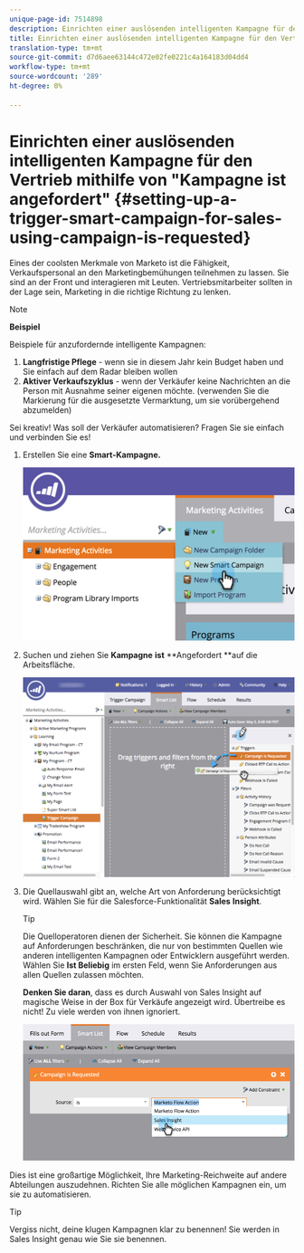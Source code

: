 ```yaml
---
unique-page-id: 7514898
description: Einrichten einer auslösenden intelligenten Kampagne für den Vertrieb mithilfe von "Kampagne ist angefordert"- Marketing Docs - Produktdokumentation
title: Einrichten einer auslösenden intelligenten Kampagne für den Vertrieb mithilfe von "Kampagne ist angefordert"
translation-type: tm+mt
source-git-commit: d7d6aee63144c472e02fe0221c4a164183d04dd4
workflow-type: tm+mt
source-wordcount: '289'
ht-degree: 0%

---
```



# Einrichten einer auslösenden intelligenten Kampagne für den Vertrieb mithilfe von &quot;Kampagne ist angefordert&quot; {#setting-up-a-trigger-smart-campaign-for-sales-using-campaign-is-requested}

Eines der coolsten Merkmale von Marketo ist die Fähigkeit, Verkaufspersonal an den Marketingbemühungen teilnehmen zu lassen. Sie sind an der Front und interagieren mit Leuten. Vertriebsmitarbeiter sollten in der Lage sein, Marketing in die richtige Richtung zu lenken.

>[!NOTE]
>
>**Beispiel**
>
>Beispiele für anzufordernde intelligente Kampagnen:
>
>1. **Langfristige Pflege**  - wenn sie in diesem Jahr kein Budget haben und Sie einfach auf dem Radar bleiben wollen
>1. **Aktiver Verkaufszyklus**  - wenn der Verkäufer keine Nachrichten an die Person mit Ausnahme seiner eigenen möchte. (verwenden Sie die Markierung für die ausgesetzte Vermarktung, um sie vorübergehend abzumelden)

>
>
Sei kreativ! Was soll der Verkäufer automatisieren? Fragen Sie sie einfach und verbinden Sie es!

1. Erstellen Sie eine **Smart-Kampagne.**

   ![](assets/image2015-5-20-16-3a3-3a25.png)

1. Suchen und ziehen Sie **Kampagne** **ist** **Angefordert **auf die Arbeitsfläche.

   ![](assets/campaignfilterdrag.png)

1. Die Quellauswahl gibt an, welche Art von Anforderung berücksichtigt wird. Wählen Sie für die Salesforce-Funktionalität **Sales** **Insight**.

   >[!TIP]
   >
   >Die Quelloperatoren dienen der Sicherheit. Sie können die Kampagne auf Anforderungen beschränken, die nur von bestimmten Quellen wie anderen intelligenten Kampagnen oder Entwicklern ausgeführt werden. Wählen Sie **Ist Beliebig** im ersten Feld, wenn Sie Anforderungen aus allen Quellen zulassen möchten.
   >
   >
   >**Denken Sie daran**, dass es durch Auswahl von Sales Insight auf magische Weise in der Box für Verkäufe angezeigt wird. Übertreibe es nicht! Zu viele werden von ihnen ignoriert.

   ![](assets/image2015-5-20-17-3a56-3a56.png)

Dies ist eine großartige Möglichkeit, Ihre Marketing-Reichweite auf andere Abteilungen auszudehnen. Richten Sie alle möglichen Kampagnen ein, um sie zu automatisieren.

>[!TIP]
>
>Vergiss nicht, deine klugen Kampagnen klar zu benennen! Sie werden in Sales Insight genau wie Sie sie benennen.

